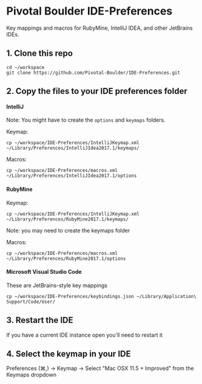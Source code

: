 Pivotal Boulder IDE-Preferences
===============

Key mappings and macros for RubyMine, IntelliJ IDEA, and other JetBrains IDEs.

## 1. Clone this repo
```
cd ~/workspace
git clone https://github.com/Pivotal-Boulder/IDE-Preferences.git
```

## 2. Copy the files to your IDE preferences folder

#### IntelliJ

Note: You might have to create the `options` and `keymaps` folders.

Keymap:

```
cp ~/workspace/IDE-Preferences/IntelliJKeymap.xml ~/Library/Preferences/IntelliJIdea2017.1/keymaps/
```

Macros:
```
cp ~/workspace/IDE-Preferences/macros.xml ~/Library/Preferences/IntelliJIdea2017.1/options
```

#### RubyMine

Keymap:
```
cp ~/workspace/IDE-Preferences/IntelliJKeymap.xml ~/Library/Preferences/RubyMine2017.1/keymaps/
```
Note: you may need to create the keymaps folder

Macros:
```
cp ~/workspace/IDE-Preferences/macros.xml ~/Library/Preferences/RubyMine2017.1/options
```

#### Microsoft Visual Studio Code
These are JetBrains-style key mappings

```
cp ~/workspace/IDE-Preferences/keybindings.json ~/Library/Application\ Support/Code/User/
```

## 3. Restart the IDE

If you have a current IDE instance open you'll need to restart it

## 4. Select the keymap in your IDE
Preferences (⌘,) -> Keymap -> Select "Mac OSX 11.5 + Improved" from the Keymaps dropdown
